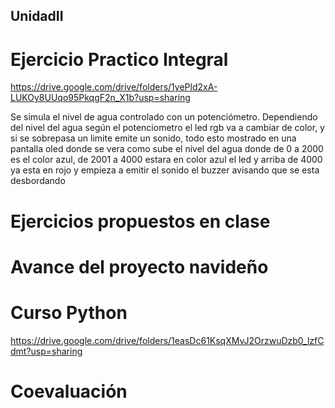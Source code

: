 ## UnidadII

# Ejercicio Practico Integral

https://drive.google.com/drive/folders/1yePld2xA-LUKOy8UUqo95PkqgF2n_X1b?usp=sharing

Se simula el nivel de agua controlado con un potenciómetro. Dependiendo del nivel del agua según el potenciometro el led rgb va a cambiar de color, y si se sobrepasa un limite emite un sonido, todo esto mostrado en una pantalla oled donde se vera como sube el nivel del agua donde de 0 a 2000 es el color azul, de 2001 a 4000 estara en color azul el led y arriba de 4000 ya esta en rojo y empieza a emitir el sonido el buzzer avisando que se esta desbordando

# Ejercicios propuestos en clase

# Avance del proyecto navideño

# Curso Python
https://drive.google.com/drive/folders/1easDc61KsqXMvJ2OrzwuDzb0_lzfCdmt?usp=sharing

# Coevaluación
